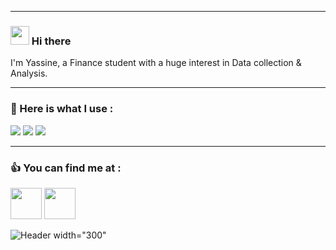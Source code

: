 ___
### <img src="https://raw.githubusercontent.com/MartinHeinz/MartinHeinz/master/wave.gif" width="30px"> Hi there 
I'm Yassine, a Finance student with a huge interest in Data collection & Analysis.
___
### 💪 Here is what I use : 
![](https://img.shields.io/badge/Editor-VSCode-informational?style=flat&logo=<LOGO_NAME>&logoColor=white&color=2bbc8a)
![](https://img.shields.io/badge/Code-Python-informational?style=flat&logo=<LOGO_NAME>&logoColor=white&color=2bbc8a)
![](https://img.shields.io/badge/Code-R-informational?style=flat&logo=<LOGO_NAME>&logoColor=white&color=2bbc8a)

___
### 👍 You can find me at :
>
[<img src="https://upload.wikimedia.org/wikipedia/commons/thumb/c/ca/LinkedIn_logo_initials.png/640px-LinkedIn_logo_initials.png" width="50">](https://www.linkedin.com/in/Rhzif/)
[<img src="https://www.pngmart.com/files/15/Vector-Email-Symbol-PNG-Photos.png" width="50">](mailto:Rhzif@hotmail.com)

![Header width="300"](https://www.truthinsideofyou.org/wp-content/uploads/2016/04/Without-data-youre-just-another-person-with-an-opinion.-W.-Edwards-Deming.jpg) 
